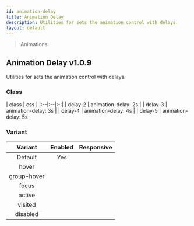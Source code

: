 ```yaml
---
id: animation-delay
title: Animation Delay
description: Utilities for sets the animation control with delays.
layout: default
---
```


> Animations

## Animation Delay <span class="ml-1 px-2 py-1 text-sm text-gray-600 bg-gray-300">v1.0.9</span>

Utilities for sets the animation control with delays.

### Class

| <span class="px-3 py-1 text-white bg-charcoal-100 rounded-full">class</span> | <span class="px-3 py-1 text-white bg-charcoal-100 rounded-full">css</span> |
|:--|:--|:-:|
| delay-2 | animation-delay: 2s |
| delay-3 | animation-delay: 3s |
| delay-4 | animation-delay: 4s |
| delay-5 | animation-delay: 5s |

### Variant

| <span class="font-semibold underline">Variant</span> | <span class="font-semibold underline">Enabled</span> | <span class="font-semibold underline">Responsive</span> |
|:-:|:-:|:-:|
| Default | Yes | |
| hover| | |
| group-hover | | |
| focus | | |
| active | | |
| visited | | |
| disabled | | |